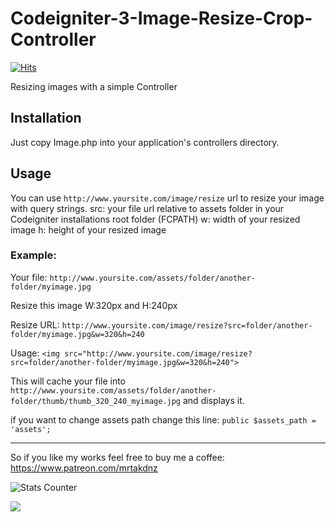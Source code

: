 # Codeigniter-3-Image-Resize-Crop-Controller
[![Hits](https://hits.seeyoufarm.com/api/count/incr/badge.svg?url=https%3A%2F%2Fgithub.com%2FWebFikirleri%2FCodeigniter-3-Image-Resize-Crop-Controller&count_bg=%233D96C8&title_bg=%23555555&icon=github.svg&icon_color=%23E7E7E7&title=Total+Visits&edge_flat=true)](https://hits.seeyoufarm.com)

Resizing images with a simple Controller

## Installation
Just copy Image.php into your application's controllers directory.

## Usage
You can use `http://www.yoursite.com/image/resize` url to resize your image with query strings.
src: your file url relative to assets folder in your Codeigniter installations root folder (FCPATH)
w: width of your resized image
h: height of your resized image

### Example:
Your file: `http://www.yoursite.com/assets/folder/another-folder/myimage.jpg`

Resize this image W:320px and H:240px

Resize URL: `http://www.yoursite.com/image/resize?src=folder/another-folder/myimage.jpg&w=320&h=240`

Usage: `<img src="http://www.yoursite.com/image/resize?src=folder/another-folder/myimage.jpg&w=320&h=240">`

This will cache your file into `http://www.yoursite.com/assets/folder/another-folder/thumb/thumb_320_240_myimage.jpg` and displays it.

if you want to change assets path change this line: `public $assets_path = 'assets';`

---

So if you like my works feel free to buy me a coffee: https://www.patreon.com/mrtakdnz

![Stats Counter](https://webfikirleri.com/counter?url=https://github.com/WebFikirleri/Codeigniter-3-Image-Resize-Crop-Controller)

![](https://komarev.com/ghpvc/?username=WebFikirleri-CI3-Img-Rsz-Crp-Ctrl&color=blue&label=Total+Views)
